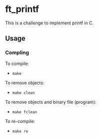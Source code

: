 # ft_printf

This is a challenge to implement printf in C.

## Usage
### Compling
To compile:

 - `make`

To remove objects:

 - `make clean`

To remove objects and binary file (program):

 - `make fclean`

To re-compile:

 - `make re`
